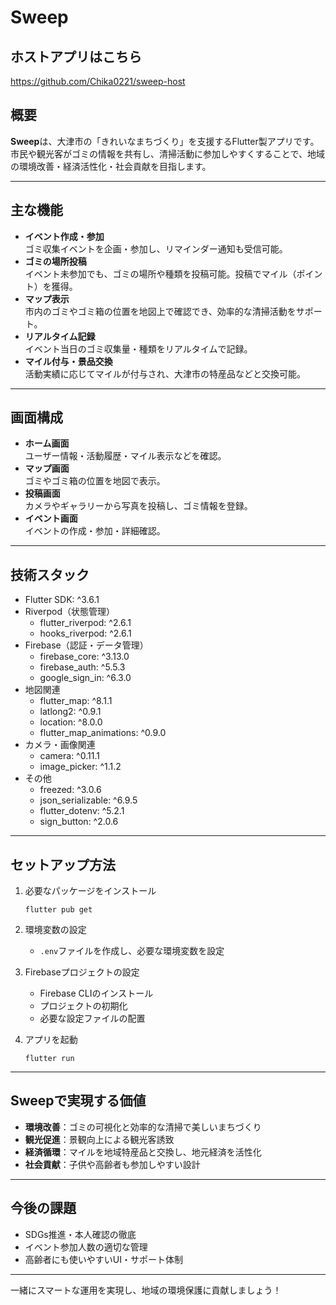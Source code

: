 # Sweep

## ホストアプリはこちら
https://github.com/Chika0221/sweep-host

## 概要

**Sweep**は、大津市の「きれいなまちづくり」を支援するFlutter製アプリです。
市民や観光客がゴミの情報を共有し、清掃活動に参加しやすくすることで、地域の環境改善・経済活性化・社会貢献を目指します。

---

## 主な機能

- **イベント作成・参加**  
  ゴミ収集イベントを企画・参加し、リマインダー通知も受信可能。
- **ゴミの場所投稿**  
  イベント未参加でも、ゴミの場所や種類を投稿可能。投稿でマイル（ポイント）を獲得。
- **マップ表示**  
  市内のゴミやゴミ箱の位置を地図上で確認でき、効率的な清掃活動をサポート。
- **リアルタイム記録**  
  イベント当日のゴミ収集量・種類をリアルタイムで記録。
- **マイル付与・景品交換**  
  活動実績に応じてマイルが付与され、大津市の特産品などと交換可能。

---

## 画面構成

- **ホーム画面**  
  ユーザー情報・活動履歴・マイル表示などを確認。
- **マップ画面**  
  ゴミやゴミ箱の位置を地図で表示。
- **投稿画面**  
  カメラやギャラリーから写真を投稿し、ゴミ情報を登録。
- **イベント画面**  
  イベントの作成・参加・詳細確認。

---

## 技術スタック

- Flutter SDK: ^3.6.1
- Riverpod（状態管理）
  - flutter_riverpod: ^2.6.1
  - hooks_riverpod: ^2.6.1
- Firebase（認証・データ管理）
  - firebase_core: ^3.13.0
  - firebase_auth: ^5.5.3
  - google_sign_in: ^6.3.0
- 地図関連
  - flutter_map: ^8.1.1
  - latlong2: ^0.9.1
  - location: ^8.0.0
  - flutter_map_animations: ^0.9.0
- カメラ・画像関連
  - camera: ^0.11.1
  - image_picker: ^1.1.2
- その他
  - freezed: ^3.0.6
  - json_serializable: ^6.9.5
  - flutter_dotenv: ^5.2.1
  - sign_button: ^2.0.6

---

## セットアップ方法

1. 必要なパッケージをインストール
   ```
   flutter pub get
   ```

2. 環境変数の設定
   - `.env`ファイルを作成し、必要な環境変数を設定

3. Firebaseプロジェクトの設定
   - Firebase CLIのインストール
   - プロジェクトの初期化
   - 必要な設定ファイルの配置

4. アプリを起動
   ```
   flutter run
   ```

---

## Sweepで実現する価値

- **環境改善**：ゴミの可視化と効率的な清掃で美しいまちづくり
- **観光促進**：景観向上による観光客誘致
- **経済循環**：マイルを地域特産品と交換し、地元経済を活性化
- **社会貢献**：子供や高齢者も参加しやすい設計

---

## 今後の課題

- SDGs推進・本人確認の徹底
- イベント参加人数の適切な管理
- 高齢者にも使いやすいUI・サポート体制

---

一緒にスマートな運用を実現し、地域の環境保護に貢献しましょう！
